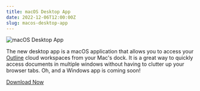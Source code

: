 ```yaml
---
title: macOS Desktop App
date: 2022-12-06T12:00:00Z
slug: macos-desktop-app
---
```


![macOS Desktop App](/images/macos-desktop.png)

The new desktop app is a macOS application that allows you to access your [Outline](https://www.getoutline.com/) cloud workspaces from your Mac's dock. It is a great way to quickly access documents in multiple windows without having to clutter up your browser tabs. Oh, and a Windows app is coming soon!

[Download Now](https://desktop.getoutline.com/mac)
